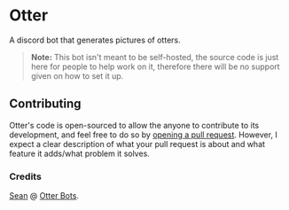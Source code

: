 # Otter
A discord bot that generates pictures of otters.

> **Note:** This bot isn't meant to be self-hosted, the source code is just here for people to help work on it, therefore there will be no support given on how to set it up.

## Contributing
Otter's code is open-sourced to allow the anyone to contribute to its development, and feel free to do so by [opening a pull request](https://github.com/ArhanCodes/Otter/compare). However, I expect a clear description of what your pull request is about and what feature it adds/what problem it solves.

### Credits
[Sean](https://github.com/devramsean0) @ [Otter Bots](https://github.com/Otter-Bots).
